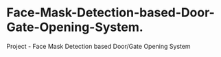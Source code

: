 # Face-Mask-Detection-based-Door-Gate-Opening-System.
Project -  Face Mask Detection based Door/Gate Opening System
